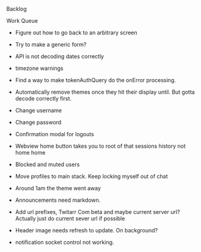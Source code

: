 Backlog

Work Queue
* Figure out how to go back to an arbitrary screen
* Try to make a generic form?
* API is not decoding dates correctly
* timezone warnings
* Find a way to make tokenAuthQuery do the onError processing.

* Automatically remove themes once they hit their display until. But gotta decode correctly first.
* Change username
* Change password
* Confirmation modal for logouts
* Webview home button takes you to root of that sessions history not home home
* Blocked and muted users
* Move profiles to main stack. Keep locking myself out of chat
* Around 1am the theme went away
* Announcements need markdown.
* Add url prefixes, Twitarr Com beta and maybe current server url? Actually just do current sever url if possible
* Header image needs refresh to update. On background?
* notification socket control not working.
